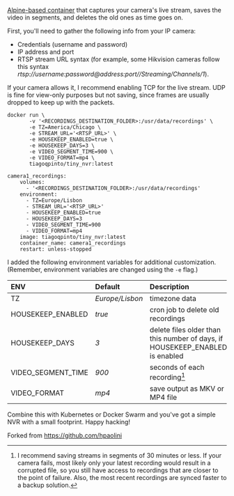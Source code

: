  [Alpine-based container](https://hub.docker.com/r/hpaolini/tiny-nvr) that captures your camera's live stream, saves the video in segments, and deletes the old ones as time goes on.

First, you'll need to gather the following info from your IP camera:

* Credentials (username and password)
* IP address and port
* RTSP stream URL syntax (for example, some Hikvision cameras follow this syntax _rtsp://username:password@address:port//Streaming/Channels/1_).

If your camera allows it, I recommend enabling TCP for the live stream. UDP is fine for view-only purposes but not saving, since frames are usually dropped to keep up with the packets.

```
docker run \
       -v '<RECORDINGS_DESTINATION_FOLDER>:/usr/data/recordings' \
       -e TZ=America/Chicago \
       -e STREAM_URL='<RTSP_URL>' \
       -e HOUSEKEEP_ENABLED=true \
       -e HOUSEKEEP_DAYS=3 \
       -e VIDEO_SEGMENT_TIME=900 \
       -e VIDEO_FORMAT=mp4 \
       tiagoqpinto/tiny_nvr:latest
```

```
camera1_recordings:
    volumes:
      - '<RECORDINGS_DESTINATION_FOLDER>:/usr/data/recordings'
    environment:
      - TZ=Europe/Lisbon
      - STREAM_URL='<RTSP_URL>'
      - HOUSEKEEP_ENABLED=true
      - HOUSEKEEP_DAYS=3
      - VIDEO_SEGMENT_TIME=900
      - VIDEO_FORMAT=mp4
    image: tiagoqpinto/tiny_nvr:latest
    container_name: camera1_recordings
    restart: unless-stopped
```

I added the following environment variables for additional customization. (Remember, environment variables are changed using the `-e` flag.)


| ENV                | Default       | Description |
| :----------------- | :----         | :------ |
| TZ                 | _Europe/Lisbon_ | timezone data |
| HOUSEKEEP_ENABLED  | _true_        | cron job to delete old recordings |
| HOUSEKEEP_DAYS     | _3_           | delete files older than this number of days, if HOUSEKEEP_ENABLED is enabled|
| VIDEO_SEGMENT_TIME | _900_         | seconds of each recording[^1] |
| VIDEO_FORMAT       | _mp4_           | save output as MKV or MP4 file |

Combine this with Kubernetes or Docker Swarm and you've got a simple NVR with a small footprint. Happy hacking!

[^1]: I recommend saving streams in segments of 30 minutes or less. If your camera fails, most likely only your latest recording  would result in a corrupted file, so you still have access to recordings that are closer to the point of failure. Also, the most recent recordings are synced faster to a backup solution.

Forked from https://github.com/hpaolini
